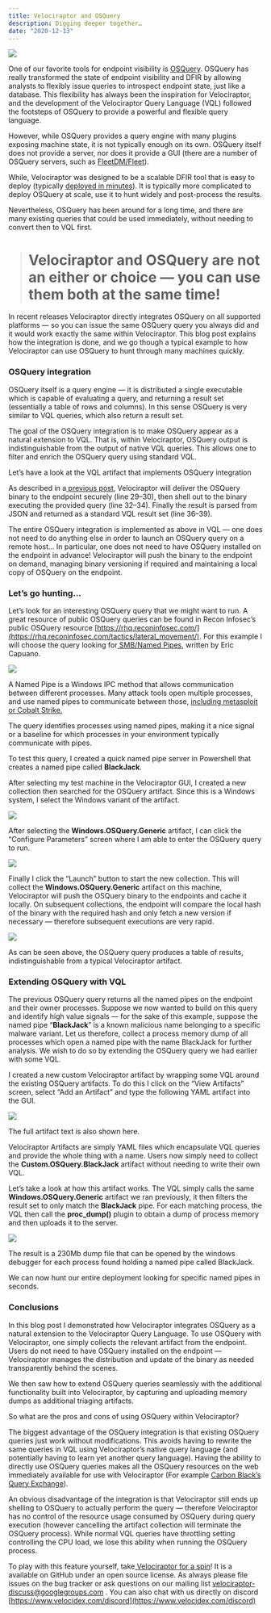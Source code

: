 ```yaml
---
title: Velociraptor and OSQuery
description: Digging deeper together…
date: "2020-12-13"
---
```


![](../img/19ovPD0uFOFPmMydH9lHTlA.png)

One of our favorite tools for endpoint visibility is [OSQuery](https://github.com/osquery/osquery). OSQuery has really transformed the state of endpoint visibility and DFIR by allowing analysts to flexibly issue queries to introspect endpoint state, just like a database. This flexibility has always been the inspiration for Velociraptor, and the development of the Velociraptor Query Language (VQL) followed the footsteps of OSQuery to provide a powerful and flexible query language.

However, while OSQuery provides a query engine with many plugins exposing machine state, it is not typically enough on its own. OSQuery itself does not provide a server, nor does it provide a GUI (there are a number of OSQuery servers, such as [FleetDM/Fleet](https://github.com/fleetdm/fleet)).

While, Velociraptor was designed to be a scalable DFIR tool that is easy to deploy (typically [deployed in minutes](https://www.youtube.com/watch?v=l1_sKDmNWS4&t=550s)). It is typically more complicated to deploy OSQuery at scale, use it to hunt widely and post-process the results.

Nevertheless, OSQuery has been around for a long time, and there are many existing queries that could be used immediately, without needing to convert then to VQL first.
> # Velociraptor and OSQuery are not an either or choice — you can use them both at the same time!

In recent releases Velociraptor directly integrates OSQuery on all supported platforms — so you can issue the same OSQuery query you always did and it would work exactly the same within Velociraptor. This blog post explains how the integration is done, and we go though a typical example to how Velociraptor can use OSQuery to hunt through many machines quickly.

### OSQuery integration

OSQuery itself is a query engine — it is distributed a single executable which is capable of evaluating a query, and returning a result set (essentially a table of rows and columns). In this sense OSQuery is very similar to VQL queries, which also return a result set.

The goal of the OSQuery integration is to make OSQuery appear as a natural extension to VQL. That is, within Velociraptor, OSQuery output is indistinguishable from the output of native VQL queries. This allows one to filter and enrich the OSQuery query using standard VQL.

Let’s have a look at the VQL artifact that implements OSQuery integration

<script src="https://gist.github.com/scudette/acb3daec29048a84a18a11977d710ecc.js" charset="utf-8"></script>

As described in a[ previous post](https://medium.com/velociraptor-ir/velociraptor-in-the-tool-age-d896dfe71b9), Velociraptor will deliver the OSQuery binary to the endpoint securely (line 29–30), then shell out to the binary executing the provided query (line 32–34). Finally the result is parsed from JSON and returned as a standard VQL result set (line 36–39).

The entire OSQuery integration is implemented as above in VQL — one does not need to do anything else in order to launch an OSQuery query on a remote host… In particular, one does not need to have OSQuery installed on the endpoint in advance! Velociraptor will push the binary to the endpoint on demand, managing binary versioning if required and maintaining a local copy of OSQuery on the endpoint.

### Let’s go hunting…

Let’s look for an interesting OSQuery query that we might want to run. A great resource of public OSQuery queries can be found in Recon Infosec’s public OSQuery resource [https://rhq.reconinfosec.com/](https://rhq.reconinfosec.com/tactics/lateral_movement/). For this example I will choose the query looking for[ SMB/Named Pipes](https://rhq.reconinfosec.com/tactics/lateral_movement/), written by Eric Capuano.

![](../img/1xDWUDCakSzp1rOEoFAX0nQ.png)

A Named Pipe is a Windows IPC method that allows communication between different processes. Many attack tools open multiple processes, and use named pipes to communicate between those, [including metasploit or Cobalt Strike.](https://labs.f-secure.com/blog/detecting-cobalt-strike-default-modules-via-named-pipe-analysis/)

The query identifies processes using named pipes, making it a nice signal or a baseline for which processes in your environment typically communicate with pipes.

To test this query, I created a quick named pipe server in Powershell that creates a named pipe called **BlackJack**.

<script src="https://gist.github.com/scudette/a520632012eb8abdc223fd27de24fb2f.js" charset="utf-8"></script>

After selecting my test machine in the Velociraptor GUI, I created a new collection then searched for the OSQuery artifact. Since this is a Windows system, I select the Windows variant of the artifact.

![](../img/1RVNYzIVcDFFheVsNVh6VNg.png)

After selecting the **Windows.OSQuery.Generic** artifact, I can click the “Configure Parameters” screen where I am able to enter the OSQuery query to run.

![](../img/1EHhozA18vJkf_71fWEzixw.png)

Finally I click the “Launch” button to start the new collection. This will collect the **Windows.OSQuery.Generic** artifact on this machine, Velociraptor will push the OSQuery binary to the endpoints and cache it locally. On subsequent collections, the endpoint will compare the local hash of the binary with the required hash and only fetch a new version if necessary — therefore subsequent executions are very rapid.

![](../img/1erZCLT_m1iht3lwyLXrjzQ.png)

As can be seen above, the OSQuery query produces a table of results, indistinguishable from a typical Velociraptor artifact.

### Extending OSQuery with VQL

The previous OSQuery query returns all the named pipes on the endpoint and their owner processes. Suppose we now wanted to build on this query and identify high value signals — for the sake of this example, suppose the named pipe “**BlackJack**” is a known malicious name belonging to a specific malware variant. Let us therefore, collect a process memory dump of all processes which open a named pipe with the name BlackJack for further analysis. We wish to do so by extending the OSQuery query we had earlier with some VQL.

I created a new custom Velociraptor artifact by wrapping some VQL around the existing OSQuery artifacts. To do this I click on the “View Artifacts” screen, select “Add an Artifact” and type the following YAML artifact into the GUI.

![](../img/1KP41G6qnjZSKb1M4HqjRbg.png)

The full artifact text is also shown here.

<script src="https://gist.github.com/scudette/94ce124c4c04c9955b76a3b8130dd8fc.js" charset="utf-8"></script>

Velociraptor Artifacts are simply YAML files which encapsulate VQL queries and provide the whole thing with a name. Users now simply need to collect the **Custom.OSQuery.BlackJack** artifact without needing to write their own VQL.

Let’s take a look at how this artifact works. The VQL simply calls the same **Windows.OSQuery.Generic** artifact we ran previously, it then filters the result set to only match the **BlackJack** pipe. For each matching process, the VQL then call the **proc_dump()** plugin to obtain a dump of process memory and then uploads it to the server.

![](../img/1S7hKtacdqBTHg_We6pG90A.png)

The result is a 230Mb dump file that can be opened by the windows debugger for each process found holding a named pipe called BlackJack.

We can now hunt our entire deployment looking for specific named pipes in seconds.

### Conclusions

In this blog post I demonstrated how Velociraptor integrates OSQuery as a natural extension to the Velociraptor Query Language. To use OSQuery with Velociraptor, one simply collects the relevant artifact from the endpoint. Users do not need to have OSQuery installed on the endpoint — Velociraptor manages the distribution and update of the binary as needed transparently behind the scenes.

We then saw how to extend OSQuery queries seamlessly with the additional functionality built into Velociraptor, by capturing and uploading memory dumps as additional triaging artifacts.

So what are the pros and cons of using OSQuery within Velociraptor?

The biggest advantage of the OSQuery integration is that existing OSQuery queries just work without modifications. This avoids having to rewrite the same queries in VQL using Velociraptor’s native query language (and potentially having to learn yet another query language). Having the ability to directly use OSQuery queries makes all the OSQuery resources on the web immediately available for use with Velociraptor (For example [Carbon Black’s Query Exchange](https://community.carbonblack.com/t5/Query-Exchange/idb-p/query_exchange)).

An obvious disadvantage of the integration is that Velociraptor still ends up shelling to OSQuery to actually perform the query — therefore Velociraptor has no control of the resource usage consumed by OSQuery during query execution (however cancelling the artifact collection will terminate the OSQuery process). While normal VQL queries have throttling setting controlling the CPU load, we lose this ability when running the OSQuery process.

To play with this feature yourself, take[ Velociraptor for a spin](https://github.com/Velocidex/velociraptor)! It is a available on GitHub under an open source license. As always please file issues on the bug tracker or ask questions on our mailing list [velociraptor-discuss@googlegroups.com](mailto:velociraptor-discuss@googlegroups.com) . You can also chat with us directly on discord [https://www.velocidex.com/discord](https://www.velocidex.com/discord)
